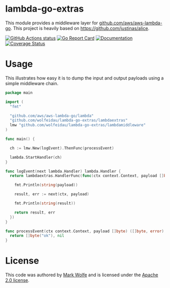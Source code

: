 # lambda-go-extras

This module provides a middleware layer for [github.com/aws/aws-lambda-go](https://github.com/aws/aws-lambda-go). This project is heavily based on https://github.com/justinas/alice.

[![GitHub Actions status](https://github.com/wolfeidau/lambda-go-extras/workflows/Go/badge.svg?branch=master)](https://github.com/wolfeidau/lambda-go-extras/actions?query=workflow%3AGo)
[![Go Report Card](https://goreportcard.com/badge/github.com/wolfeidau/lambda-go-extras)](https://goreportcard.com/report/github.com/wolfeidau/lambda-go-extras)
[![Documentation](https://godoc.org/github.com/wolfeidau/lambda-go-extras?status.svg)](https://godoc.org/github.com/wolfeidau/lambda-go-extras) [![Coverage Status](https://coveralls.io/repos/github/wolfeidau/lambda-go-extras/badge.svg?branch=master)](https://coveralls.io/github/wolfeidau/lambda-go-extras?branch=master)

# Usage

This illustrates how easy it is to dump the input and output payloads using a simple middleware chain.

```go
package main

import (
  "fmt"

  "github.com/aws/aws-lambda-go/lambda"
  "github.com/wolfeidau/lambda-go-extras/lambdaextras"
  lmw "github.com/wolfeidau/lambda-go-extras/lambdamiddleware"
)

func main() {

  ch := lmw.New(logEvent).ThenFunc(processEvent)

  lambda.StartHandler(ch)
}

func logEvent(next lambda.Handler) lambda.Handler {
  return lambdaextras.HandlerFunc(func(ctx context.Context, payload []byte) ([]byte, error) { 

    fmt.Println(string(payload))

    result, err := next(ctx, payload)

    fmt.Println(string(result))

    return result, err
  })
}

func processEvent(ctx context.Context, payload []byte) ([]byte, error) {
  return []byte("ok"), nil
}
```

# License

This code was authored by [Mark Wolfe](https://www.wolfe.id.au) and is licensed under the [Apache 2.0 license](http://www.apache.org/licenses/LICENSE-2.0).